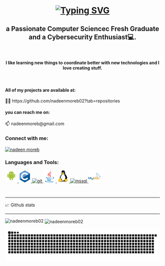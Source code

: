 <h1 align="center"><a href="https://git.io/typing-svg"><img src="https://readme-typing-svg.herokuapp.com?font=Fira+Code&weight=700&size=35&pause=1000&color=AB55A4&width=435&lines=Hey%F0%9F%91%8B%2C+It's+Nadeen" alt="Typing SVG" /></a></h1>
<h2 align="center">a Passionate Computer Sciencec Fresh Graduate and a Cybersecurity Enthusiast💻. </h2>
<br />
<h4 align="center"> I like learning new things to coordinate better with new technologies and I love creating stuff. </h4>
<br />


 <h4 align="left">All of my projects are available at:</h4> 👨‍💻 https://github.com/nadeenmoreb02?tab=repositories
 
<h4 align="left"> you can reach me on:</h4> 📫 nadeenmoreb@gmail.com

<h3 align="left">Connect with me:</h3>
<p align="left">
<a href="https://linkedin.com/in/nadeen moreb" target="blank"><img align="center" src="https://raw.githubusercontent.com/rahuldkjain/github-profile-readme-generator/master/src/images/icons/Social/linked-in-alt.svg" alt="nadeen moreb" height="30" width="40" /></a>
</p>

<h3 align="left">Languages and Tools:</h3>

<p align="left"> <a href="https://developer.android.com" target="_blank" rel="noreferrer"> <img src="https://raw.githubusercontent.com/devicons/devicon/master/icons/android/android-original-wordmark.svg" alt="android" width="40" height="40"/> </a> <a href="https://www.cprogramming.com/" target="_blank" rel="noreferrer"> <img src="https://raw.githubusercontent.com/devicons/devicon/master/icons/c/c-original.svg" alt="c" width="40" height="40"/> </a> <a href="https://git-scm.com/" target="_blank" rel="noreferrer"> <img src="https://www.vectorlogo.zone/logos/git-scm/git-scm-icon.svg" alt="git" width="40" height="40"/> </a> <a href="https://www.java.com" target="_blank" rel="noreferrer"> <img src="https://raw.githubusercontent.com/devicons/devicon/master/icons/java/java-original.svg" alt="java" width="40" height="40"/> </a> <a href="https://www.linux.org/" target="_blank" rel="noreferrer"> <img src="https://raw.githubusercontent.com/devicons/devicon/master/icons/linux/linux-original.svg" alt="linux" width="40" height="40"/> </a> <a href="https://www.microsoft.com/en-us/sql-server" target="_blank" rel="noreferrer"> <img src="https://www.svgrepo.com/show/303229/microsoft-sql-server-logo.svg" alt="mssql" width="40" height="40"/> </a> <a href="https://www.mysql.com/" target="_blank" rel="noreferrer"> <img src="https://raw.githubusercontent.com/devicons/devicon/master/icons/mysql/mysql-original-wordmark.svg" alt="mysql" width="40" height="40"/> </a> </p>
<br/>

---

:chart_with_upwards_trend: Github stats 

---
<p><img align="left" src="https://github-readme-stats.vercel.app/api/top-langs?username=nadeenmoreb02&show_icons=true&theme=tokyonight&title_color=a63ea8&text_color=e1ade0&locale=en&layout=compact" alt="nadeenmoreb02" /></p>

<p>&nbsp;<img align="center" src="https://github-readme-stats.vercel.app/api?username=nadeenmoreb02&show_icons=true&theme=tokyonight&title_color=f1a2fb&text_color=ad66c7&locale=en" alt="nadeenmoreb02" /></p>

![snake gif](https://github.com/abdulayef1/abdulayef1/blob/output/github-contribution-grid-snake.svg)
